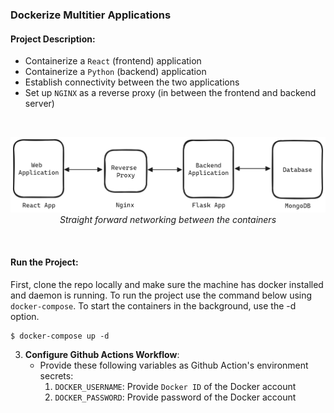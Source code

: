 ### Dockerize Multitier Applications

#### Project Description: 
- Containerize a `React` (frontend) application 
- Containerize a `Python` (backend) application 
- Establish connectivity between the two applications
- Set up `NGINX` as a reverse proxy (in between the frontend and backend server)
<br>
<p align="center">
  <img src="./diagrams/mulitier-diagram.png" />
  <em>Straight forward networking between the containers</em>
</p>
<br>

#### Run the Project:
First, clone the repo locally and make sure the machine has docker installed and daemon is running.
To run the project use the command below using `docker-compose`. To start the containers in the background, use the -d option.
```shell
$ docker-compose up -d
```

3. **Configure Github Actions Workflow**:
   - Provide these following variables as Github Action's environment secrets:
     1. `DOCKER_USERNAME`: Provide `Docker ID` of the Docker account
     2. `DOCKER_PASSWORD`: Provide password of the Docker account
   
